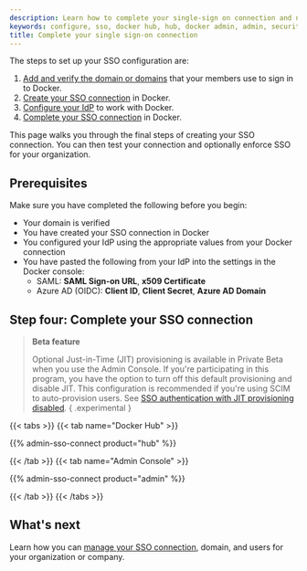 ```yaml
---
description: Learn how to complete your single-sign on connection and next steps for enabling SSO.
keywords: configure, sso, docker hub, hub, docker admin, admin, security
title: Complete your single sign-on connection
---
```


The steps to set up your SSO configuration are:

1. [Add and verify the domain or domains](/security/for-admins/single-sign-on/configure#step-one-add-and-verify-your-domain) that your members use to sign in to Docker.
2. [Create your SSO connection](/security/for-admins/single-sign-on/configure#step-two-create-an-sso-connection-in-docker) in Docker.
3. [Configure your IdP](/security/for-admins/single-sign-on/configure/configure-idp#step-three-configure-your-idp-to-work-with-docker) to work with Docker.
4. [Complete your SSO connection](#step-four-complete-your-sso-connection) in Docker.

This page walks you through the final steps of creating your SSO connection. You can then test your connection and optionally enforce SSO for your organization.

## Prerequisites

Make sure you have completed the following before you begin:

- Your domain is verified
- You have created your SSO connection in Docker
- You configured your IdP using the appropriate values from your Docker connection
- You have pasted the following from your IdP into the settings in the Docker console:
    - SAML: **SAML Sign-on URL**, **x509 Certificate**
    - Azure AD (OIDC): **Client ID**, **Client Secret**, **Azure AD Domain**

## Step four: Complete your SSO connection

> **Beta feature**
>
> Optional Just-in-Time (JIT) provisioning is available in Private Beta when you use the Admin Console. If you're participating in this program, you have the option to turn off this default provisioning and disable JIT. This configuration is recommended if you're using SCIM to auto-provision users. See [SSO authentication with JIT provisioning disabled](/security/for-admins/group-mapping/#sso-authentication-with-jit-provisioning-disabled).
{ .experimental }

{{< tabs >}}
{{< tab name="Docker Hub" >}}

{{% admin-sso-connect product="hub" %}}

{{< /tab >}}
{{< tab name="Admin Console" >}}

{{% admin-sso-connect product="admin" %}}

{{< /tab >}}
{{< /tabs >}}

## What's next

Learn how you can [manage your SSO connection](../manage/_index.md), domain, and users for your organization or company.
